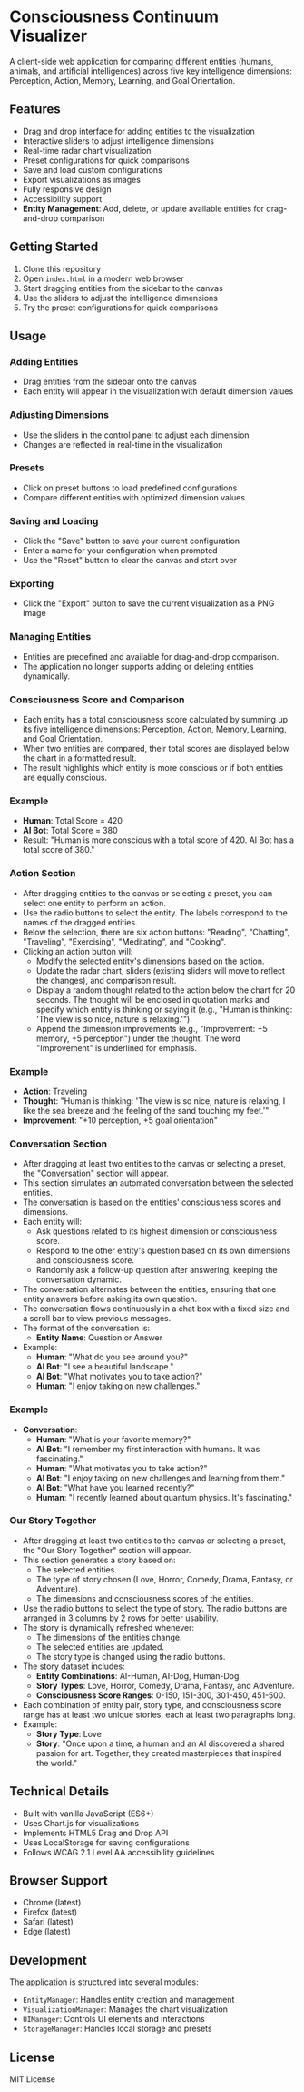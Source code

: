 # Consciousness Continuum Visualizer

A client-side web application for comparing different entities (humans, animals, and artificial intelligences) across five key intelligence dimensions: Perception, Action, Memory, Learning, and Goal Orientation.

## Features

- Drag and drop interface for adding entities to the visualization
- Interactive sliders to adjust intelligence dimensions
- Real-time radar chart visualization
- Preset configurations for quick comparisons
- Save and load custom configurations
- Export visualizations as images
- Fully responsive design
- Accessibility support
- **Entity Management**: Add, delete, or update available entities for drag-and-drop comparison

## Getting Started

1. Clone this repository
2. Open `index.html` in a modern web browser
3. Start dragging entities from the sidebar to the canvas
4. Use the sliders to adjust the intelligence dimensions
5. Try the preset configurations for quick comparisons

## Usage

### Adding Entities
- Drag entities from the sidebar onto the canvas
- Each entity will appear in the visualization with default dimension values

### Adjusting Dimensions
- Use the sliders in the control panel to adjust each dimension
- Changes are reflected in real-time in the visualization

### Presets
- Click on preset buttons to load predefined configurations
- Compare different entities with optimized dimension values

### Saving and Loading
- Click the "Save" button to save your current configuration
- Enter a name for your configuration when prompted
- Use the "Reset" button to clear the canvas and start over

### Exporting
- Click the "Export" button to save the current visualization as a PNG image

### Managing Entities

- Entities are predefined and available for drag-and-drop comparison.
- The application no longer supports adding or deleting entities dynamically.

### Consciousness Score and Comparison

- Each entity has a total consciousness score calculated by summing up its five intelligence dimensions: Perception, Action, Memory, Learning, and Goal Orientation.
- When two entities are compared, their total scores are displayed below the chart in a formatted result.
- The result highlights which entity is more conscious or if both entities are equally conscious.

### Example

- **Human**: Total Score = 420
- **AI Bot**: Total Score = 380
- Result: "Human is more conscious with a total score of 420. AI Bot has a total score of 380."

### Action Section

- After dragging entities to the canvas or selecting a preset, you can select one entity to perform an action.
- Use the radio buttons to select the entity. The labels correspond to the names of the dragged entities.
- Below the selection, there are six action buttons: "Reading", "Chatting", "Traveling", "Exercising", "Meditating", and "Cooking".
- Clicking an action button will:
  - Modify the selected entity's dimensions based on the action.
  - Update the radar chart, sliders (existing sliders will move to reflect the changes), and comparison result.
  - Display a random thought related to the action below the chart for 20 seconds. The thought will be enclosed in quotation marks and specify which entity is thinking or saying it (e.g., "Human is thinking: 'The view is so nice, nature is relaxing.'").
  - Append the dimension improvements (e.g., "Improvement: +5 memory, +5 perception") under the thought. The word "Improvement" is underlined for emphasis.

### Example

- **Action**: Traveling
- **Thought**: "Human is thinking: 'The view is so nice, nature is relaxing, I like the sea breeze and the feeling of the sand touching my feet.'"
- **Improvement**: "+10 perception, +5 goal orientation"

### Conversation Section

- After dragging at least two entities to the canvas or selecting a preset, the "Conversation" section will appear.
- This section simulates an automated conversation between the selected entities.
- The conversation is based on the entities' consciousness scores and dimensions.
- Each entity will:
  - Ask questions related to its highest dimension or consciousness score.
  - Respond to the other entity's question based on its own dimensions and consciousness score.
  - Randomly ask a follow-up question after answering, keeping the conversation dynamic.
- The conversation alternates between the entities, ensuring that one entity answers before asking its own question.
- The conversation flows continuously in a chat box with a fixed size and a scroll bar to view previous messages.
- The format of the conversation is:
  - **Entity Name**: Question or Answer
- Example:
  - **Human**: "What do you see around you?"
  - **AI Bot**: "I see a beautiful landscape."
  - **AI Bot**: "What motivates you to take action?"
  - **Human**: "I enjoy taking on new challenges."

### Example

- **Conversation**:
  - **Human**: "What is your favorite memory?"
  - **AI Bot**: "I remember my first interaction with humans. It was fascinating."
  - **Human**: "What motivates you to take action?"
  - **AI Bot**: "I enjoy taking on new challenges and learning from them."
  - **AI Bot**: "What have you learned recently?"
  - **Human**: "I recently learned about quantum physics. It's fascinating."

### Our Story Together

- After dragging at least two entities to the canvas or selecting a preset, the "Our Story Together" section will appear.
- This section generates a story based on:
  - The selected entities.
  - The type of story chosen (Love, Horror, Comedy, Drama, Fantasy, or Adventure).
  - The dimensions and consciousness scores of the entities.
- Use the radio buttons to select the type of story. The radio buttons are arranged in 3 columns by 2 rows for better usability.
- The story is dynamically refreshed whenever:
  - The dimensions of the entities change.
  - The selected entities are updated.
  - The story type is changed using the radio buttons.
- The story dataset includes:
  - **Entity Combinations**: AI-Human, AI-Dog, Human-Dog.
  - **Story Types**: Love, Horror, Comedy, Drama, Fantasy, and Adventure.
  - **Consciousness Score Ranges**: 0-150, 151-300, 301-450, 451-500.
- Each combination of entity pair, story type, and consciousness score range has at least two unique stories, each at least two paragraphs long.
- Example:
  - **Story Type**: Love
  - **Story**: "Once upon a time, a human and an AI discovered a shared passion for art. Together, they created masterpieces that inspired the world."

## Technical Details

- Built with vanilla JavaScript (ES6+)
- Uses Chart.js for visualizations
- Implements HTML5 Drag and Drop API
- Uses LocalStorage for saving configurations
- Follows WCAG 2.1 Level AA accessibility guidelines

## Browser Support

- Chrome (latest)
- Firefox (latest)
- Safari (latest)
- Edge (latest)

## Development

The application is structured into several modules:

- `EntityManager`: Handles entity creation and management
- `VisualizationManager`: Manages the chart visualization
- `UIManager`: Controls UI elements and interactions
- `StorageManager`: Handles local storage and presets

## License

MIT License
